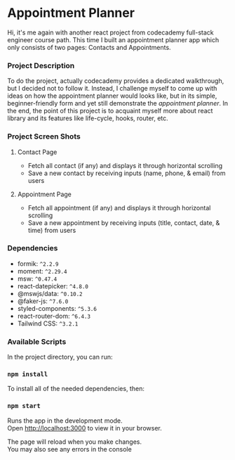 # Appointment Planner

Hi, it's me again with another react project from codecademy full-stack engineer course path. This time I built an appointment planner app which only consists of two pages: Contacts and Appointments.

### Project Description

To do the project, actually codecademy provides a dedicated walkthrough, but I decided not to follow it. Instead, I challenge myself to come up with ideas on how the appointment planner would looks like, but in its simple, beginner-friendly form and yet still demonstrate the _appointment planner_. In the end, the point of this project is to acquaint myself more about react library and its features like life-cycle, hooks, router, etc.

### Project Screen Shots

1.  Contact Page

    - Fetch all contact (if any) and displays it through horizontal scrolling
    - Save a new contact by receiving inputs (name, phone, & email) from users

2.  Appointment Page

    - Fetch all appointment (if any) and displays it through horizontal scrolling
    - Save a new appointment by receiving inputs (title, contact, date, & time) from users

### Dependencies

- formik: `^2.2.9`
- moment: `^2.29.4`
- msw: `^0.47.4`
- react-datepicker: `^4.8.0`
- @mswjs/data: `^0.10.2`
- @faker-js: `^7.6.0`
- styled-components: `^5.3.6`
- react-router-dom: `^6.4.3`
- Tailwind CSS: `^3.2.1`

### Available Scripts

In the project directory, you can run:

### `npm install`

To install all of the needed dependencies, then:

### `npm start`

Runs the app in the development mode.\
Open [http://localhost:3000](http://localhost:3000) to view it in your browser.

The page will reload when you make changes.\
You may also see any errors in the console
